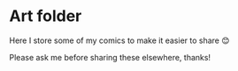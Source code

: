 # Art folder
Here I store some of my comics to make it easier to share :blush:


Please ask me before sharing these elsewhere, thanks!


